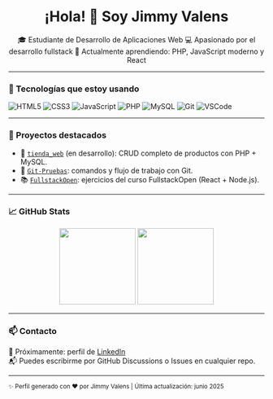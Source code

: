 <h1 align="center">¡Hola! 👋 Soy Jimmy Valens</h1>

<p align="center">
🎓 Estudiante de Desarrollo de Aplicaciones Web  
💻 Apasionado por el desarrollo fullstack  
🚀 Actualmente aprendiendo: PHP, JavaScript moderno y React  
</p>

---

### 🧰 Tecnologías que estoy usando

![HTML5](https://img.shields.io/badge/-HTML5-E34F26?style=flat&logo=html5&logoColor=white)
![CSS3](https://img.shields.io/badge/-CSS3-1572B6?style=flat&logo=css3)
![JavaScript](https://img.shields.io/badge/-JavaScript-F7DF1E?style=flat&logo=javascript&logoColor=black)
![PHP](https://img.shields.io/badge/-PHP-777BB4?style=flat&logo=php&logoColor=white)
![MySQL](https://img.shields.io/badge/-MySQL-4479A1?style=flat&logo=mysql&logoColor=white)
![Git](https://img.shields.io/badge/-Git-F05032?style=flat&logo=git&logoColor=white)
![VSCode](https://img.shields.io/badge/-VS%20Code-007ACC?style=flat&logo=visual-studio-code)

---

### 🧪 Proyectos destacados

- 🔨 [`tienda_web`](https://github.com/jimmyvalens/tienda_web) (en desarrollo): CRUD completo de productos con PHP + MySQL.
- 🧰 [`Git-Pruebas`](https://github.com/jimmyvalens/Git-Pruebas): comandos y flujo de trabajo con Git.
- 📚 [`FullstackOpen`](https://github.com/jimmyvalens/FullstackOpen): ejercicios del curso FullstackOpen (React + Node.js).

---

### 📈 GitHub Stats

<p align="center">
  <img height="150em" src="https://github-readme-stats.vercel.app/api?username=jimmyvalens&show_icons=true&theme=github_dark&count_private=true&hide=stars" />
  <img height="150em" src="https://github-readme-stats.vercel.app/api/top-langs/?username=jimmyvalens&layout=compact&theme=github_dark" />
</p>

---

### 📫 Contacto

💼 Próximamente: perfil de [LinkedIn](#)  
📬 Puedes escribirme por GitHub Discussions o Issues en cualquier repo.

---

<sub>✨ Perfil generado con ❤️ por Jimmy Valens | Última actualización: junio 2025</sub>
